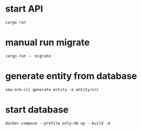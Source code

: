 # start API
`cargo run`
 
# manual run migrate
`cargo run -- migrate`

# generate entity from database
`sea-orm-cli generate entity -o entity/src`

# start database
`docker-compose --profile only-db up --build -d`